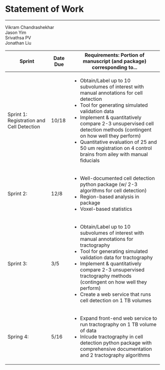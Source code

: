 # Statement of Work
_______________________________________

Vikram Chandrashekhar<br/>
Jason Yim<br/>
Srivathsa PV<br/>
Jonathan Liu<br/>

| Sprint   | Date Due | Requirements: Portion of manuscript (and package) corresponding to... |
|---|---|---|
| Sprint 1: Registration and Cell Detection | 10/18 | <ul><li>Obtain/Label up to 10 subvolumes of interest with manual annotations for cell detection</li><li>Tool for generating simulated validation data</li><li>Implement & quantitatively compare 2-3 unsupervised cell detection methods (contingent on how well they perform)</li><li>Quantitative evaluation of 25 and 50 um registration on 4 control brains from ailey with manual fiducials</li></ul> |
| Sprint 2:  | 12/8 | <ul><li>Well-documented cell detection python package (w/ 2-3 algorithms for cell detection)</li><li>Region-based analysis in package</li><li>Voxel-based statistics</li></ul>  |
| Sprint 3: | 3/5  | <ul><li>Obtain/Label up to 10 subvolumes of interest with manual annotations for tractography</li><li>Tool for generating simulated validation data for tractography</li><li>Implement & quantitatively compare 2-3 unsupervised tractography methods (contingent on how well they perform)</li><li>Create a web service that runs cell detection on 1 TB volumes</li></ul>   |
| Spring 4: | 5/16 | <ul><li>Expand front-end web service to run tractography on 1 TB volume of data</li><li>Inlcude tractography in cell detection python package with comprehensive documentation and 2 tractography algorithms</li></ul> |
